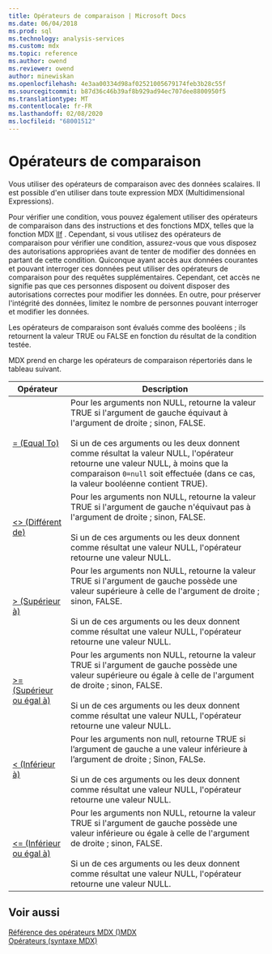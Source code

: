 ```yaml
---
title: Opérateurs de comparaison | Microsoft Docs
ms.date: 06/04/2018
ms.prod: sql
ms.technology: analysis-services
ms.custom: mdx
ms.topic: reference
ms.author: owend
ms.reviewer: owend
author: minewiskan
ms.openlocfilehash: 4e3aa00334d98af02521005679174feb3b28c55f
ms.sourcegitcommit: b87d36c46b39af8b929ad94ec707dee8800950f5
ms.translationtype: MT
ms.contentlocale: fr-FR
ms.lasthandoff: 02/08/2020
ms.locfileid: "68001512"
---
```

# <a name="comparison-operators"></a>Opérateurs de comparaison


  Vous utiliser des opérateurs de comparaison avec des données scalaires. Il est possible d'en utiliser dans toute expression MDX (Multidimensional Expressions).  
  
 Pour vérifier une condition, vous pouvez également utiliser des opérateurs de comparaison dans des instructions et des fonctions MDX, telles que la fonction MDX [IIf](../mdx/iif-mdx.md) . Cependant, si vous utilisez des opérateurs de comparaison pour vérifier une condition, assurez-vous que vous disposez des autorisations appropriées avant de tenter de modifier des données en partant de cette condition. Quiconque ayant accès aux données courantes et pouvant interroger ces données peut utiliser des opérateurs de comparaison pour des requêtes supplémentaires. Cependant, cet accès ne signifie pas que ces personnes disposent ou doivent disposer des autorisations correctes pour modifier les données. En outre, pour préserver l'intégrité des données, limitez le nombre de personnes pouvant interroger et modifier les données.  
  
 Les opérateurs de comparaison sont évalués comme des booléens ; ils retournent la valeur TRUE ou FALSE en fonction du résultat de la condition testée.  
  
 MDX prend en charge les opérateurs de comparaison répertoriés dans le tableau suivant.  
  
|Opérateur|Description|  
|--------------|-----------------|  
|[= (Equal To)](../mdx/equal-to-mdx.md)|Pour les arguments non NULL, retourne la valeur TRUE si l'argument de gauche équivaut à l'argument de droite ; sinon, FALSE.<br /><br /> Si un de ces arguments ou les deux donnent comme résultat la valeur NULL, l'opérateur retourne une valeur NULL, à moins que la comparaison `0=null` soit effectuée (dans ce cas, la valeur booléenne contient TRUE).|  
|[<> (Différent de)](../mdx/not-equal-to-mdx.md)|Pour les arguments non NULL, retourne la valeur TRUE si l'argument de gauche n'équivaut pas à l'argument de droite ; sinon, FALSE.<br /><br /> Si un de ces arguments ou les deux donnent comme résultat une valeur NULL, l'opérateur retourne une valeur NULL.|  
|[> (Supérieur à)](../mdx/greater-than-mdx.md)|Pour les arguments non NULL, retourne la valeur TRUE si l'argument de gauche possède une valeur supérieure à celle de l'argument de droite ; sinon, FALSE.<br /><br /> Si un de ces arguments ou les deux donnent comme résultat une valeur NULL, l'opérateur retourne une valeur NULL.|  
|[>= (Supérieur ou égal à)](../mdx/greater-than-or-equal-to-mdx.md)|Pour les arguments non NULL, retourne la valeur TRUE si l'argument de gauche possède une valeur supérieure ou égale à celle de l'argument de droite ; sinon, FALSE.<br /><br /> Si un de ces arguments ou les deux donnent comme résultat une valeur NULL, l'opérateur retourne une valeur NULL.|  
|[< (Inférieur à)](../mdx/less-than-mdx.md)|Pour les arguments non null, retourne TRUE si l’argument de gauche a une valeur inférieure à l’argument de droite ; Sinon, FALSe.<br /><br /> Si un de ces arguments ou les deux donnent comme résultat une valeur NULL, l'opérateur retourne une valeur NULL.|  
|[<= (Inférieur ou égal à)](../mdx/less-than-or-equal-to-mdx.md)|Pour les arguments non NULL, retourne la valeur TRUE si l'argument de gauche possède une valeur inférieure ou égale à celle de l'argument de droite ; sinon, FALSE.<br /><br /> Si un de ces arguments ou les deux donnent comme résultat une valeur NULL, l'opérateur retourne une valeur NULL.|  
  
## <a name="see-also"></a>Voir aussi  
 [Référence des opérateurs MDX &#40;&#41;MDX](../mdx/mdx-operator-reference-mdx.md)   
 [Opérateurs &#40;syntaxe MDX&#41;](../mdx/operators-mdx-syntax.md)  
  
  
